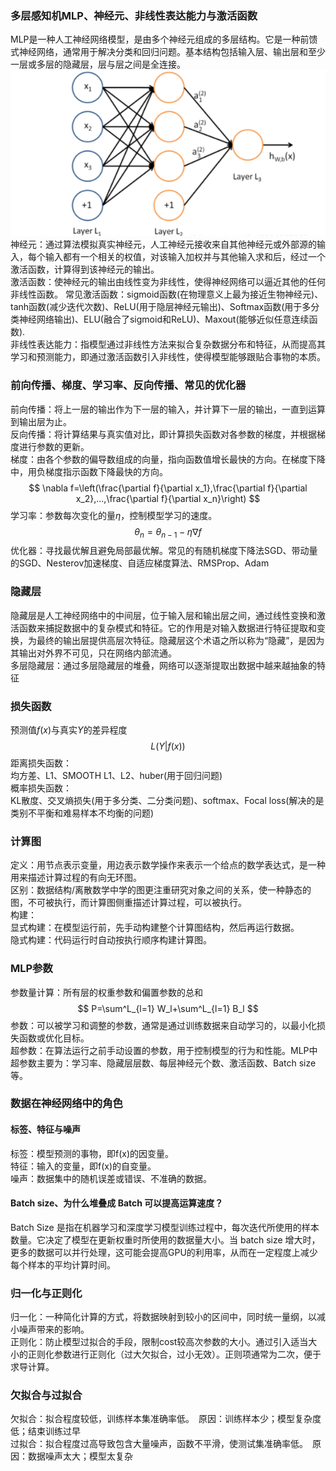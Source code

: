 ### 多层感知机MLP、神经元、非线性表达能力与激活函数  
MLP是一种人工神经网络模型，是由多个神经元组成的多层结构。它是一种前馈式神经网络，通常用于解决分类和回归问题。基本结构包括输入层、输出层和至少一层或多层的隐藏层，层与层之间是全连接。  
![](photos/01.png)  
神经元：通过算法模拟真实神经元，人工神经元接收来自其他神经元或外部源的输入，每个输入都有一个相关的权值，对该输入加权并与其他输入求和后，经过一个激活函数，计算得到该神经元的输出。  
激活函数：使神经元的输出由线性变为非线性，使得神经网络可以逼近其他的任何非线性函数。
常见激活函数：sigmoid函数(在物理意义上最为接近生物神经元)、tanh函数(减少迭代次数)、ReLU(用于隐层神经元输出)、Softmax函数(用于多分类神经网络输出)、ELU(融合了sigmoid和ReLU)、Maxout(能够近似任意连续函数).  
非线性表达能力：指模型通过非线性方法来拟合复杂数据分布和特征，从而提高其学习和预测能力，即通过激活函数引入非线性，使得模型能够跟贴合事物的本质。  
### 前向传播、梯度、学习率、反向传播、常见的优化器
前向传播：将上一层的输出作为下一层的输入，并计算下一层的输出，一直到运算到输出层为止。  
反向传播：将计算结果与真实值对比，即计算损失函数对各参数的梯度，并根据梯度进行参数的更新。  
梯度：由各个参数的偏导数组成的向量，指向函数值增长最快的方向。在梯度下降中，用负梯度指示函数下降最快的方向。
$$
\nabla f=\left(\frac{\partial f}{\partial x_1},\frac{\partial f}{\partial x_2},...,\frac{\partial f}{\partial x_n}\right)
$$ 
学习率：参数每次变化的量$\eta$，控制模型学习的速度。  
$$
\theta_n=\theta_{n-1}-\eta\nabla f
$$
优化器：寻找最优解且避免局部最优解。常见的有随机梯度下降法SGD、带动量的SGD、Nesterov加速梯度、自适应梯度算法、RMSProp、Adam
### 隐藏层  
隐藏层是人工神经网络中的中间层，位于输入层和输出层之间，通过线性变换和激活函数来捕捉数据中的复杂模式和特征。它的作用是对输入数据进行特征提取和变换，为最终的输出层提供高层次特征。隐藏层这个术语之所以称为“隐藏”，是因为其输出对外界不可见，只在网络内部流通。  
多层隐藏层：通过多层隐藏层的堆叠，网络可以逐渐提取出数据中越来越抽象的特征
### 损失函数  
预测值$f(x)$与真实$Y$的差异程度
$$
L(Y|f(x))
$$
距离损失函数：  
均方差、L1、SMOOTH L1、L2、huber(用于回归问题)  
概率损失函数：  
 KL散度、交叉熵损失(用于多分类、二分类问题)、softmax、Focal loss(解决的是类别不平衡和难易样本不均衡的问题)
### 计算图  
定义：用节点表示变量，用边表示数学操作来表示一个给点的数学表达式，是一种用来描述计算过程的有向无环图。  
区别：数据结构/离散数学中学的图更注重研究对象之间的关系，使一种静态的图，不可被执行，而计算图侧重描述计算过程，可以被执行。  
构建：  
显式构建：在模型运行前，先手动构建整个计算图结构，然后再运行数据。  
隐式构建：代码运行时自动按执行顺序构建计算图。
### MLP参数  
参数量计算：所有层的权重参数和偏置参数的总和
$$
P=\sum^L_{l=1} W_l+\sum^L_{l=1} B_l
$$
参数：可以被学习和调整的参数，通常是通过训练数据来自动学习的，以最小化损失函数或优化目标。  
超参数：在算法运行之前手动设置的参数，用于控制模型的行为和性能。MLP中超参数主要为：学习率、隐藏层层数、每层神经元个数、激活函数、Batch size等。
### 数据在神经网络中的角色
#### 标签、特征与噪声
标签：模型预测的事物，即f(x)的因变量。  
特征：输入的变量，即f(x)的自变量。  
噪声：数据集中的随机误差或错误、不准确的数据。
#### Batch size、为什么堆叠成 Batch 可以提高运算速度？
Batch Size 是指在机器学习和深度学习模型训练过程中，每次迭代所使用的样本数量。它决定了模型在更新权重时所使用的数据量大小。当 batch size 增大时，更多的数据可以并行处理，这可能会提高GPU的利用率，从而在一定程度上减少每个样本的平均计算时间。
### 归一化与正则化
归一化：一种简化计算的方式，将数据映射到较小的区间中，同时统一量纲，以减小噪声带来的影响。  
正则化：防止模型过拟合的手段，限制cost较高次参数的大小。通过引入适当大小的正则化参数进行正则化（过大欠拟合，过小无效）。正则项通常为二次，便于求导计算。
### 欠拟合与过拟合
欠拟合：拟合程度较低，训练样本集准确率低。&ensp;原因：训练样本少；模型复杂度低；结束训练过早   
过拟合：拟合程度过高导致包含大量噪声，函数不平滑，使测试集准确率低。&ensp;原因：数据噪声太大；模型太复杂